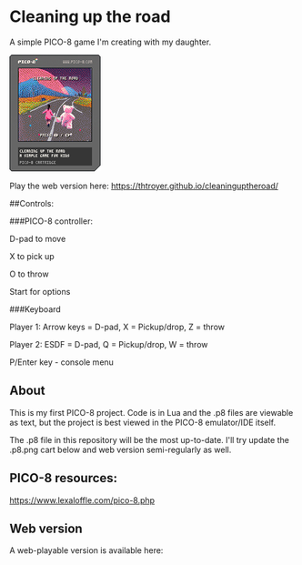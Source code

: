 # Cleaning up the road
A simple PICO-8 game I'm creating with my daughter.

![Pico8 cart](docs/cleaninguptheroad.p8.png)

Play the web version here:
https://thtroyer.github.io/cleaninguptheroad/

##Controls:

###PICO-8 controller:

D-pad to move

X to pick up

O to throw

Start for options

###Keyboard

Player 1: Arrow keys = D-pad, X = Pickup/drop, Z = throw

Player 2: ESDF = D-pad, Q = Pickup/drop, W = throw

P/Enter key - console menu

## About
This is my first PICO-8 project.  Code is in Lua and the .p8 files are viewable as text, but the project is best viewed in the PICO-8 emulator/IDE itself.

The .p8 file in this repository will be the most up-to-date.  I'll try update the .p8.png cart below and web version semi-regularly as well.


## PICO-8 resources:
https://www.lexaloffle.com/pico-8.php

## Web version
A web-playable version is available here:  
